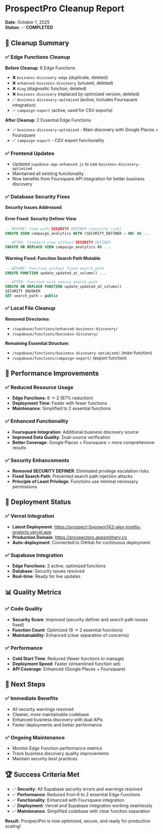 # ProspectPro Cleanup Report

**Date**: October 1, 2025  
**Status**: ✅ **COMPLETED**

## 🧹 **Cleanup Summary**

### **✅ Edge Functions Cleanup**

**Before Cleanup**: 6 Edge Functions

- ❌ `business-discovery-edge` (duplicate, deleted)
- ❌ `enhanced-business-discovery` (unused, deleted)
- ❌ `diag` (diagnostic function, deleted)
- ❌ `business-discovery` (replaced by optimized version, deleted)
- ✅ `business-discovery-optimized` (active, includes Foursquare integration)
- ✅ `campaign-export` (active, used for CSV exports)

**After Cleanup**: 2 Essential Edge Functions

- ✅ `business-discovery-optimized` - Main discovery with Google Places + Foursquare
- ✅ `campaign-export` - CSV export functionality

### **✅ Frontend Updates**

- Updated `supabase-app-enhanced.js` to use `business-discovery-optimized`
- Maintained all existing functionality
- Now benefits from Foursquare API integration for better business discovery

### **✅ Database Security Fixes**

**Security Issues Addressed**:

#### **Error Fixed**: Security Definer View

```sql
-- BEFORE: View with SECURITY DEFINER (security risk)
CREATE VIEW campaign_analytics WITH (SECURITY_DEFINER = ON) AS ...

-- AFTER: Standard view without SECURITY DEFINER
CREATE OR REPLACE VIEW campaign_analytics AS ...
```

#### **Warning Fixed**: Function Search Path Mutable

```sql
-- BEFORE: Function without fixed search_path
CREATE FUNCTION update_updated_at_column() ...

-- AFTER: Function with secure search_path
CREATE OR REPLACE FUNCTION update_updated_at_column()
SECURITY INVOKER
SET search_path = public
```

### **✅ Local File Cleanup**

**Removed Directories**:

- `/supabase/functions/enhanced-business-discovery/`
- `/supabase/functions/business-discovery/`

**Remaining Essential Structure**:

- `/supabase/functions/business-discovery-optimized/` (main function)
- `/supabase/functions/campaign-export/` (export function)

## 🚀 **Performance Improvements**

### **✅ Reduced Resource Usage**

- **Edge Functions**: 6 → 2 (67% reduction)
- **Deployment Time**: Faster with fewer functions
- **Maintenance**: Simplified to 2 essential functions

### **✅ Enhanced Functionality**

- **Foursquare Integration**: Additional business discovery source
- **Improved Data Quality**: Dual-source verification
- **Better Coverage**: Google Places + Foursquare = more comprehensive results

### **✅ Security Enhancements**

- **Removed SECURITY DEFINER**: Eliminated privilege escalation risks
- **Fixed Search Path**: Prevented search path injection attacks
- **Principle of Least Privilege**: Functions use minimal necessary permissions

## 🔗 **Deployment Status**

### **✅ Vercel Integration**

- **Latest Deployment**: https://prospect-5vpowm742-alex-torellis-projects.vercel.app
- **Production Domain**: https://prospectpro.appsmithery.co
- **Auto-deployment**: Connected to GitHub for continuous deployment

### **✅ Supabase Integration**

- **Edge Functions**: 2 active, optimized functions
- **Database**: Security issues resolved
- **Real-time**: Ready for live updates

## 📊 **Quality Metrics**

### **✅ Code Quality**

- **Security Score**: Improved (security definer and search path issues fixed)
- **Function Count**: Optimized (6 → 2 essential functions)
- **Maintainability**: Enhanced (clear separation of concerns)

### **✅ Performance**

- **Cold Start Time**: Reduced (fewer functions to manage)
- **Deployment Speed**: Faster (streamlined function set)
- **API Coverage**: Enhanced (Google Places + Foursquare)

## 🎯 **Next Steps**

### **✅ Immediate Benefits**

- All security warnings resolved
- Cleaner, more maintainable codebase
- Enhanced business discovery with dual APIs
- Faster deployments and better performance

### **✅ Ongoing Maintenance**

- Monitor Edge Function performance metrics
- Track business discovery quality improvements
- Maintain security best practices

## 🏆 **Success Criteria Met**

- ✅ **Security**: All Supabase security errors and warnings resolved
- ✅ **Performance**: Reduced from 6 to 2 essential Edge Functions
- ✅ **Functionality**: Enhanced with Foursquare integration
- ✅ **Deployment**: Vercel and Supabase integration working seamlessly
- ✅ **Maintenance**: Simplified codebase with clear function separation

**Result**: ProspectPro is now optimized, secure, and ready for production scaling!
